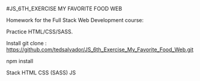 #JS_6TH_EXERCISE MY FAVORITE FOOD WEB

Homework for the Full Stack Web Development course:

Practice HTML/CSS/SASS.

Install
git clone : https://github.com/tedsalvador/JS_6th_Exercise_My_Favorite_Food_Web.git

npm install

Stack
HTML
CSS (SASS)
JS